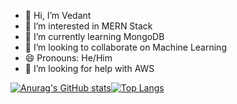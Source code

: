 - 👋 Hi, I’m Vedant
- 👀 I’m interested in MERN Stack
- 🌱 I’m currently learning MongoDB
- 💞️ I’m looking to collaborate on Machine Learning
- 😄 Pronouns: He/Him
- 🤔 I’m looking for help with AWS


[![Anurag's GitHub stats](https://github-readme-stats.vercel.app/api?username=Vedant488&show_icons=true&theme=dracula)](https://github.com/anuraghazra/github-readme-stats)[![Top Langs](https://github-readme-stats.vercel.app/api/top-langs/?username=Vedant488&layout=compact)](https://github.com/anuraghazra/github-readme-stats)

<!---
Vedant488/Vedant488 is a ✨ special ✨ repository because its `README.md` (this file) appears on your GitHub profile.
You can click the Preview link to take a look at your changes.
--->
